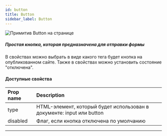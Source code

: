 ```yaml
---
id: button
title: Button
sidebar_label: Button
---
```


![Примитив Button на странице](/scr/primitives-button.png)

##### Простая кнопка, которая предназначена для отправки формы

В свойствах можно выбрать в виде какого тега будет кнопка на опубликованном сайте. Также в свойствах можно установить состояние "отключена".

#### Доступные свойства

| Prop name | Description                                                           |
| :-------- | :-------------------------------------------------------------------- |
| type      | HTML-элемент, который будет использован в документе: input или button |
| disabled  | Флаг, если кнопка отключена по умолчанию                              |

---
